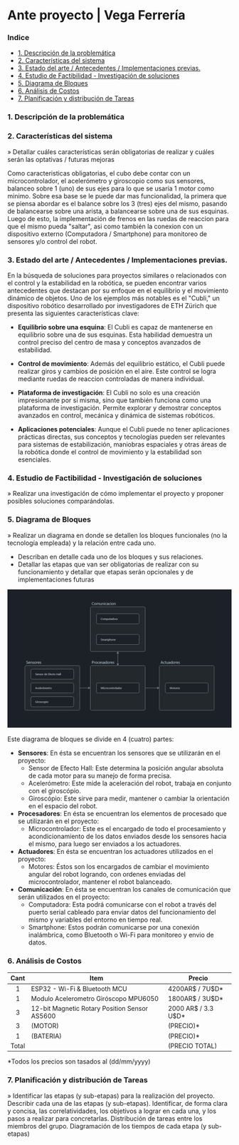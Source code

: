 # Ante proyecto | Vega Ferrería <!-- omit from toc -->

### Indice <!-- omit from toc -->
- [1. Descripción de la problemática](#1-descripción-de-la-problemática)
- [2. Características del sistema](#2-características-del-sistema)
- [3. Estado del arte / Antecedentes / Implementaciones previas.](#3-estado-del-arte--antecedentes--implementaciones-previas)
- [4. Estudio de Factibilidad - Investigación de soluciones](#4-estudio-de-factibilidad---investigación-de-soluciones)
- [5. Diagrama de Bloques](#5-diagrama-de-bloques)
- [6. Análisis de Costos](#6-análisis-de-costos)
- [7. Planificación y distribución de Tareas](#7-planificación-y-distribución-de-tareas)


### 1. Descripción de la problemática



### 2. Características del sistema
» Detallar cuáles características serán obligatorias de realizar y cuáles serán las optativas / futuras mejoras

Como caracteristicas obligatorias, el cubo debe contar con un microcontrolador, el acelerómetro y giroscopio como sus sensores, balanceo sobre 1 (uno) de sus ejes para lo que se usaría 1 motor como minimo. Sobre esa base se le puede dar mas funcionalidad, la primera que se piensa abordar es el balance sobre los 3 (tres) ejes del mismo, pasando de balancearse sobre una arista, a balancearse sobre una de sus esquinas. Luego de esto, la implementación de frenos en las ruedas de reaccion para que el mismo pueda "saltar", asi como también la conexion con un dispositivo externo (Computadora / Smartphone) para monitoreo de sensores y/o control del robot.

### 3. Estado del arte / Antecedentes / Implementaciones previas.
En la búsqueda de soluciones para proyectos similares o relacionados con el control y la estabilidad en la robótica, se pueden encontrar varios antecedentes que destacan por su enfoque en el equilibrio y el movimiento dinámico de objetos. Uno de los ejemplos más notables es el "Cubli," un dispositivo robótico desarrollado por investigadores de ETH Zürich que presenta las siguientes características clave:

- **Equilibrio sobre una esquina**: El Cubli es capaz de mantenerse en equilibrio sobre una de sus esquinas. Esta habilidad demuestra un control preciso del centro de masa y conceptos avanzados de estabilidad.

- **Control de movimiento**: Además del equilibrio estático, el Cubli puede realizar giros y cambios de posición en el aire. Este control se logra mediante ruedas de reaccion controladas de manera individual.

- **Plataforma de investigación**: El Cubli no solo es una creación impresionante por sí misma, sino que también funciona como una plataforma de investigación. Permite explorar y demostrar conceptos avanzados en control, mecánica y dinámica de sistemas robóticos.

- **Aplicaciones potenciales**: Aunque el Cubli puede no tener aplicaciones prácticas directas, sus conceptos y tecnologías pueden ser relevantes para sistemas de estabilización, maniobras espaciales y otras áreas de la robótica donde el control de movimiento y la estabilidad son esenciales.

### 4. Estudio de Factibilidad - Investigación de soluciones 
» Realizar una investigación de cómo implementar el proyecto y proponer posibles soluciones comparándolas.



### 5. Diagrama de Bloques 
» Realizar un diagrama en donde se detallen los bloques funcionales (no la tecnología empleada) y la relación entre cada uno.
- Describan en detalle cada uno de los bloques y sus relaciones.
- Detallar las etapas que van ser obligatorias de realizar con su funcionamiento y detallar que etapas serán opcionales y de implementaciones futuras

![Diagrama de bloques simplificado](Images/Diagrama-Bloques.png)

Este diagrama de bloques se divide en 4 (cuatro) partes:
- **Sensores**: En ésta se encuentran los sensores que se utilizarán en el proyecto:
  - Sensor de Efecto Hall: Este determina la posición angular absoluta de cada motor para su manejo de forma precisa.
  - Acelerómetro: Este mide la aceleración del robot, trabaja en conjunto con el giroscópio.
  - Giroscópio: Este sirve para medir, mantener o cambiar la orientación en el espacio del robot.
- **Procesadores**: En ésta se encuentran los elementos de procesado que se utilizarán en el proyecto:
  - Microcontrolador: Este es el encargado de todo el procesamiento y acondicionamiento de los datos enviados desde los sensores hacia el mismo, para luego ser enviados a los actuadores.
- **Actuadores**: En ésta se encuentran los actuadores utilizados en el proyecto:
  - Motores: Éstos son los encargados de cambiar el movimiento angular del robot logrando, con ordenes enviadas del microcontrolador, mantener el robot balanceado.
- **Comunicación**: En ésta se encuentran los canales de comunicación que serán utilizados en el proyecto:
  - Computadora: Esta podrá comunicarse con el robot a través del puerto serial cableado para enviar datos del funcionamiento del mismo y variables del entorno en tiempo real.
  - Smartphone: Estos podrán comunicarse por una conexión inalámbrica, como Bluetooth o Wi-Fi para monitoreo y envio de datos.



### 6. Análisis de Costos

<div align="center">

 Cant |                       Item                      | Precio
:----:|-------------------------------------------------|---------
 1    |          ESP32 - Wi-Fi & Bluetooth MCU          | 4200AR$ / 7U$D*
 1    |      Modulo Acelerometro Giróscopo MPU6050      | 1800AR$ / 3U$D*
 3    |  12-bit Magnetic Rotary Position Sensor AS5600  | 2000 AR$ / 3.3 U$D*
 3    |                     (MOTOR)                     | (PRECIO)*
 1    |                    (BATERIA)                    | (PRECIO)*
Total |                                                 | (PRECIO TOTAL)
</div>

*Todos los precios son tasados al (dd/mm/yyyy)

### 7. Planificación y distribución de Tareas
» Identificar las etapas (y sub-etapas) para la realización del proyecto. 
Describir cada una de las etapas (y sub-etapas). 
Identificar, de forma clara y concisa, las correlatividades, los objetivos a lograr en cada una, y los pasos a realizar para concretarlas. 
Distribución de tareas entre los miembros del grupo. 
Diagramación de los tiempos de cada etapa (y sub-etapas)
